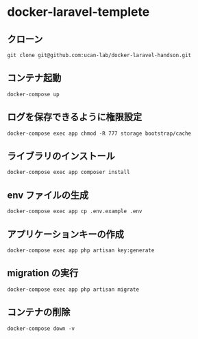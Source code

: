 # docker-laravel-templete

## クローン

`git clone git@github.com:ucan-lab/docker-laravel-handson.git`

## コンテナ起動

`docker-compose up`

## ログを保存できるように権限設定

`docker-compose exec app chmod -R 777 storage bootstrap/cache`

## ライブラリのインストール

`docker-compose exec app composer install`

## env ファイルの生成

`docker-compose exec app cp .env.example .env`

## アプリケーションキーの作成

`docker-compose exec app php artisan key:generate`

## migration の実行

`docker-compose exec app php artisan migrate`

## コンテナの削除

`docker-compose down -v`
